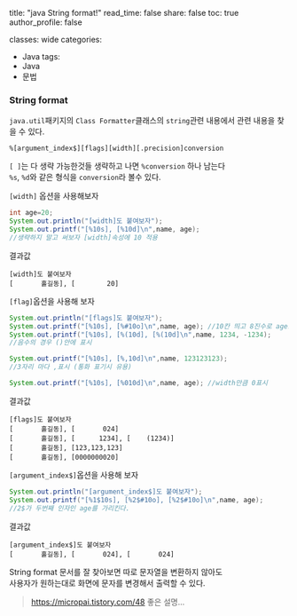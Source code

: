 
title:  "java String format!"
read_time: false
share: false
toc: true
author_profile: false

classes: wide
categories:
  - Java
tags:
  - Java
  - 문법


### String format

`java.util`패키지의 `Class Formatter`클래스의 `string`관련 내용에서 관련 내용을 찾을 수 있다.  

```
%[argument_index$][flags][width][.precision]conversion
```  

`[ ]`는 다 생략 가능한것들 생략하고 나면 `%conversion` 하나 남는다  
`%s`, `%d`와 같은 형식을 `conversion`라 볼수 있다.   

`[width]` 옵션을 사용해보자  

```java
int age=20;
System.out.println("[width]도 붙여보자");
System.out.printf("[%10s], [%10d]\n",name, age);
//생략하지 말고 써보자 [width]속성에 10 적용
```

결과값  

```
[width]도 붙여보자
[       홀길동], [        20]
```

`[flag]`옵션을 사용해 보자 

```java
System.out.println("[flags]도 붙여보자");
System.out.printf("[%10s], [%#10o]\n",name, age); //10칸 띄고 8진수로 age표시
System.out.printf("[%10s], [%(10d], [%(10d]\n",name, 1234, -1234); 
//음수의 경우 ()안에 표시

System.out.printf("[%10s], [%,10d]\n",name, 123123123); 
//3자리 마다 ,표시 (통화 표기시 유용)

System.out.printf("[%10s], [%010d]\n",name, age); //width만큼 0표시
```

결과값  
```
[flags]도 붙여보자
[       홀길동], [       024]
[       홀길동], [      1234], [    (1234)]
[       홀길동], [123,123,123]
[       홀길동], [0000000020]
```



`[argument_index$]`옵션을 사용해 보자  
```java
System.out.println("[argument_index$]도 붙여보자");
System.out.printf("[%1$10s], [%2$#10o], [%2$#10o]\n",name, age);
//2$가 두번째 인자인 age를 가리킨다.
```

결과값  
```
[argument_index$]도 붙여보자
[       홀길동], [       024], [       024]
```
String format 문서를 잘 찾아보면 따로 문자열을 변환하지 않아도  
사용자가 원하는대로 화면에 문자를 변경해서 출력할 수 있다.  

> https://micropai.tistory.com/48 좋은 설명...
